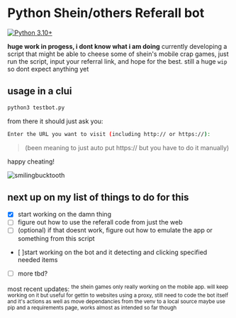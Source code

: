 # Python Shein/others Referall bot

[![Python 3.10+](https://img.shields.io/badge/python-3.10+-blue.svg)](https://www.python.org/downloads)

**huge work in progess, i dont know what i am doing**
currently developing a script that might be able to cheese some of shein's mobile crap games, just run the script, input your referral link, and hope for the best.
still a huge `wip` so dont expect anything yet

## usage in a clui
```bash
python3 testbot.py
```
from there it should just ask you:
```bash
Enter the URL you want to visit (including http:// or https://): 
```
>(been meaning to just auto put https:// but you have to do it manually)

happy cheating!

![smilingbucktooth](https://github.com/user-attachments/assets/edd42958-8df0-4959-95e7-9dbbecfaef3a)

## next up on my list of things to do for this
- [x] start working on the damn thing
- [ ] figure out how to use the referall code from just the web
- [ ] \(optional) if that doesnt work, figure out how to emulate the app or something from this script
- [  ]start working on the bot and it detecting and clicking specified needed items
- [ ] more tbd?

most recent updates:
<sup>the shein games only really working on the mobile
app. will keep working on it but useful for gettin
to websites using a proxy, still need to code the
bot itself and it's actions as well as move
dependancies from the venv to a local source
maybe use pip and a requirements page, works
almost as intended so far though</sup>
